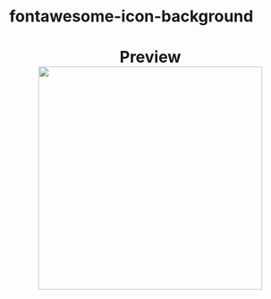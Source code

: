 # fontawesome-icon-background

<h1 align="center">
    Preview
   <br/>
   
   <img src="https://github.com/rodrigosnantes/fontAwesome-icon-background/blob/main/ezgif.com-gif-maker%20(1).gif" width="400" />
</h1>
